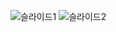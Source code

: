 ![슬라이드1](https://user-images.githubusercontent.com/48176963/76704597-69811080-671d-11ea-9fe7-505161e6e7b4.PNG)
![슬라이드2](https://user-images.githubusercontent.com/48176963/76704599-6c7c0100-671d-11ea-9881-64fb470c72e1.PNG)
